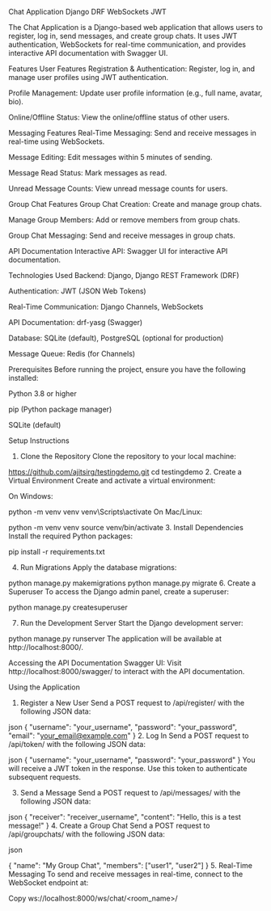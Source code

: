Chat Application
Django DRF WebSockets JWT

The Chat Application is a Django-based web application that allows users to register, log in, send messages, and create group chats. It uses JWT authentication, WebSockets for real-time communication, and provides interactive API documentation with Swagger UI.

Features
User Features
Registration & Authentication: Register, log in, and manage user profiles using JWT authentication.

Profile Management: Update user profile information (e.g., full name, avatar, bio).

Online/Offline Status: View the online/offline status of other users.

Messaging Features
Real-Time Messaging: Send and receive messages in real-time using WebSockets.

Message Editing: Edit messages within 5 minutes of sending.

Message Read Status: Mark messages as read.

Unread Message Counts: View unread message counts for users.

Group Chat Features
Group Chat Creation: Create and manage group chats.

Manage Group Members: Add or remove members from group chats.

Group Chat Messaging: Send and receive messages in group chats.

API Documentation
Interactive API: Swagger UI for interactive API documentation.

Technologies Used
Backend: Django, Django REST Framework (DRF)

Authentication: JWT (JSON Web Tokens)

Real-Time Communication: Django Channels, WebSockets

API Documentation: drf-yasg (Swagger)

Database: SQLite (default), PostgreSQL (optional for production)

Message Queue: Redis (for Channels)

Prerequisites
Before running the project, ensure you have the following installed:

Python 3.8 or higher

pip (Python package manager)

SQLite (default)

Setup Instructions
1. Clone the Repository
Clone the repository to your local machine:


https://github.com/ajitsirg/testingdemo.git
cd testingdemo
2. Create a Virtual Environment
Create and activate a virtual environment:

On Windows:


python -m venv venv
venv\Scripts\activate
On Mac/Linux:


python -m venv venv
source venv/bin/activate
3. Install Dependencies
Install the required Python packages:

pip install -r requirements.txt

4. Run Migrations
Apply the database migrations:


python manage.py makemigrations
python manage.py migrate
6. Create a Superuser
To access the Django admin panel, create a superuser:

python manage.py createsuperuser

7. Run the Development Server
Start the Django development server:

python manage.py runserver
The application will be available at http://localhost:8000/.

Accessing the API Documentation
Swagger UI: Visit http://localhost:8000/swagger/ to interact with the API documentation.

Using the Application
1. Register a New User
Send a POST request to /api/register/ with the following JSON data:

json
{
  "username": "your_username",
  "password": "your_password",
  "email": "your_email@example.com"
}
2. Log In
Send a POST request to /api/token/ with the following JSON data:

json
{
  "username": "your_username",
  "password": "your_password"
}
You will receive a JWT token in the response. Use this token to authenticate subsequent requests.

3. Send a Message
Send a POST request to /api/messages/ with the following JSON data:

json
{
  "receiver": "receiver_username",
  "content": "Hello, this is a test message!"
}
4. Create a Group Chat
Send a POST request to /api/groupchats/ with the following JSON data:

json

{
  "name": "My Group Chat",
  "members": ["user1", "user2"]
}
5. Real-Time Messaging
To send and receive messages in real-time, connect to the WebSocket endpoint at:

Copy
ws://localhost:8000/ws/chat/<room_name>/
